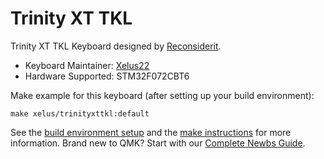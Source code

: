 # Trinity XT TKL

Trinity XT TKL Keyboard designed by [Reconsiderit](https://switchplate.co/).

* Keyboard Maintainer: [Xelus22](https://github.com/Xelus22)
* Hardware Supported: STM32F072CBT6

Make example for this keyboard (after setting up your build environment):

    make xelus/trinityxttkl:default

See the [build environment setup](https://docs.qmk.fm/#/getting_started_build_tools) and the [make instructions](https://docs.qmk.fm/#/getting_started_make_guide) for more information. Brand new to QMK? Start with our [Complete Newbs Guide](https://docs.qmk.fm/#/newbs).
